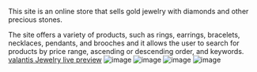 This site is an online store that sells gold jewelry with diamonds and other precious stones.

The site offers a variety of products, such as rings, earrings, bracelets, necklaces, pendants, 
and brooches and it  allows the user to search for products by price range, ascending or descending order, and keywords.
[valantis Jewelry live preview](httpsvalantisjewelry.netlify.app)
![image](https://github.com/GhadiElias21/ValantisJewelry/assets/92365477/6f75728a-d985-4537-9635-f5731014f5bb)
![image](https://github.com/GhadiElias21/ValantisJewelry/assets/92365477/066232cc-293e-418e-9eee-6c6d077f5191)
![image](https://github.com/GhadiElias21/ValantisJewelry/assets/92365477/7137cb18-369f-4370-a1e0-02423e5cb2b9)
![image](https://github.com/GhadiElias21/ValantisJewelry/assets/92365477/4dac239b-692a-473e-8dcd-7b3192426407)
